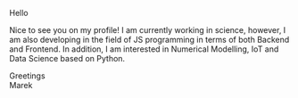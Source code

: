 

Hello 

Nice to see you on my profile!
I am currently working in science, however, I am also developing 
in the field of JS programming in terms of both Backend and Frontend. 
In addition, I am interested in Numerical Modelling, IoT and Data Science
based on Python.

Greetings <br>
Marek
